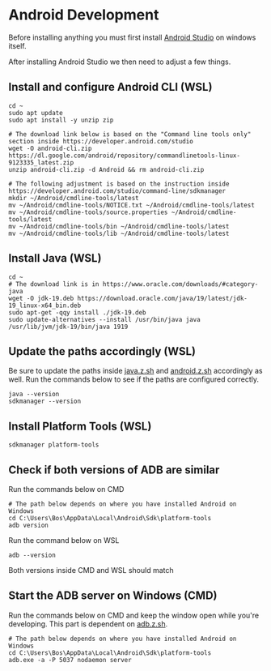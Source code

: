 # Android Development
Before installing anything you must first install [Android Studio](https://developer.android.com/studio) on windows itself.

After installing Android Studio we then need to adjust a few things.
## Install and configure Android CLI (WSL)
```
cd ~
sudo apt update
sudo apt install -y unzip zip

# The download link below is based on the "Command line tools only" section inside https://developer.android.com/studio
wget -O android-cli.zip https://dl.google.com/android/repository/commandlinetools-linux-9123335_latest.zip
unzip android-cli.zip -d Android && rm android-cli.zip

# The following adjustment is based on the instruction inside https://developer.android.com/studio/command-line/sdkmanager
mkdir ~/Android/cmdline-tools/latest
mv ~/Android/cmdline-tools/NOTICE.txt ~/Android/cmdline-tools/latest
mv ~/Android/cmdline-tools/source.properties ~/Android/cmdline-tools/latest
mv ~/Android/cmdline-tools/bin ~/Android/cmdline-tools/latest
mv ~/Android/cmdline-tools/lib ~/Android/cmdline-tools/latest
```
## Install Java (WSL)
```
cd ~
# The download link is in https://www.oracle.com/downloads/#category-java
wget -O jdk-19.deb https://download.oracle.com/java/19/latest/jdk-19_linux-x64_bin.deb
sudo apt-get -qqy install ./jdk-19.deb
sudo update-alternatives --install /usr/bin/java java /usr/lib/jvm/jdk-19/bin/java 1919
```
## Update the paths accordingly (WSL)
Be sure to update the paths inside [java.z.sh](../../zsh/java.z.sh) and [android.z.sh](../../zsh/android.z.sh) accordingly as well. Run the commands below to see if the paths are configured correctly.
```
java --version
sdkmanager --version
```
## Install Platform Tools (WSL)
```
sdkmanager platform-tools
```
## Check if both versions of ADB are similar
Run the commands below on CMD
```
# The path below depends on where you have installed Android on Windows
cd C:\Users\Bos\AppData\Local\Android\Sdk\platform-tools
adb version
```
Run the command below on WSL
```
adb --version
```
Both versions inside CMD and WSL should match
## Start the ADB server on Windows (CMD)
Run the commands below on CMD and keep the window open while you're developing. This part is dependent on [adb.z.sh](../../zsh/adb.z.sh).
```
# The path below depends on where you have installed Android on Windows
cd C:\Users\Bos\AppData\Local\Android\Sdk\platform-tools
adb.exe -a -P 5037 nodaemon server
```
